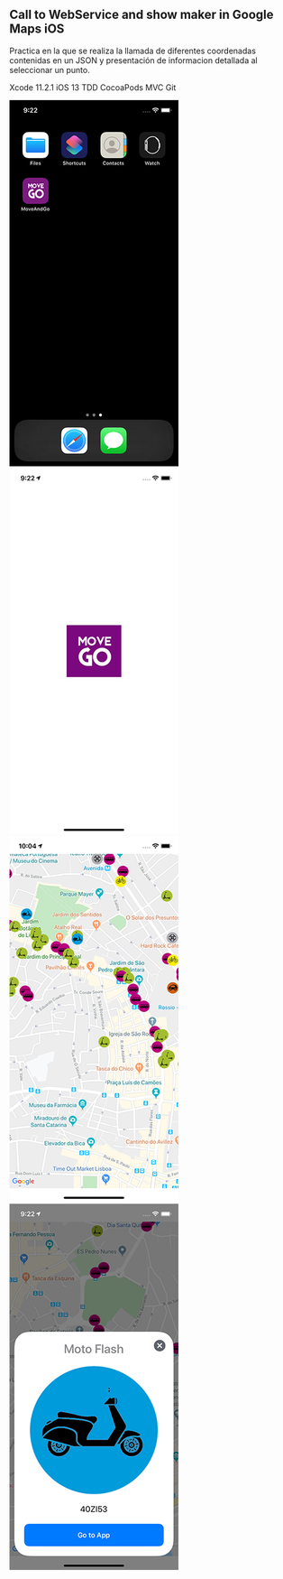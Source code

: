 ## Call to WebService and show maker in Google Maps iOS

Practica en la que se realiza la llamada de diferentes coordenadas contenidas en un JSON y presentación de informacion detallada al seleccionar un punto.

Xcode 11.2.1
iOS 13
TDD
CocoaPods
MVC
Git


![Screenshot](capture1.png)
![Screenshot](capture2.png)
![Screenshot](capture3.png)
![Screenshot](capture4.png)
